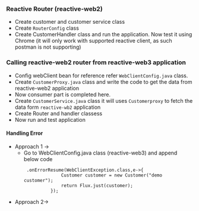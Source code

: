 ### Reactive Router (reactive-web2)

- Create  customer and customer service class
- Create  ```RouterConfig``` class
- Create CustomerHandler class and run the application. Now test it using Chrome (it will only work with supported reactive client, as such postman is not supporting)


### Calling reactive-web2 router from reactive-web3 application
- Config webClient bean for reference refer ```WebClientConfig.java``` class.
- Create ```CustomerProxy.java``` class and write the code to get the data from reactive-web2 application
- Now consumer part is completed here.
- Create ```CustomerService.java``` class it will uses ```Customerproxy``` to fetch the data form ```reactive-wb2``` application
- Create Router and handler classess
- Now run and test application

#### Handling Error 
- Approach 1 ->
  - Go to WebClientConfig.java class (reactive-web3) and append below code
    ```
     .onErrorResume(WebClientException.class,e->{
                  Customer customer = new Customer("demo customer");
                  return Flux.just(customer);
              });
    ```
- Approach 2->

